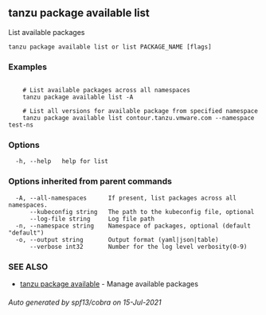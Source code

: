 ## tanzu package available list

List available packages

```
tanzu package available list or list PACKAGE_NAME [flags]
```

### Examples

```

    # List available packages across all namespaces 	
    tanzu package available list -A
	
    # List all versions for available package from specified namespace	
    tanzu package available list contour.tanzu.vmware.com --namespace test-ns
```

### Options

```
  -h, --help   help for list
```

### Options inherited from parent commands

```
  -A, --all-namespaces      If present, list packages across all namespaces.
      --kubeconfig string   The path to the kubeconfig file, optional
      --log-file string     Log file path
  -n, --namespace string    Namespace of packages, optional (default "default")
  -o, --output string       Output format (yaml|json|table)
      --verbose int32       Number for the log level verbosity(0-9)
```

### SEE ALSO

* [tanzu package available](tanzu_package_available.md)	 - Manage available packages

###### Auto generated by spf13/cobra on 15-Jul-2021
